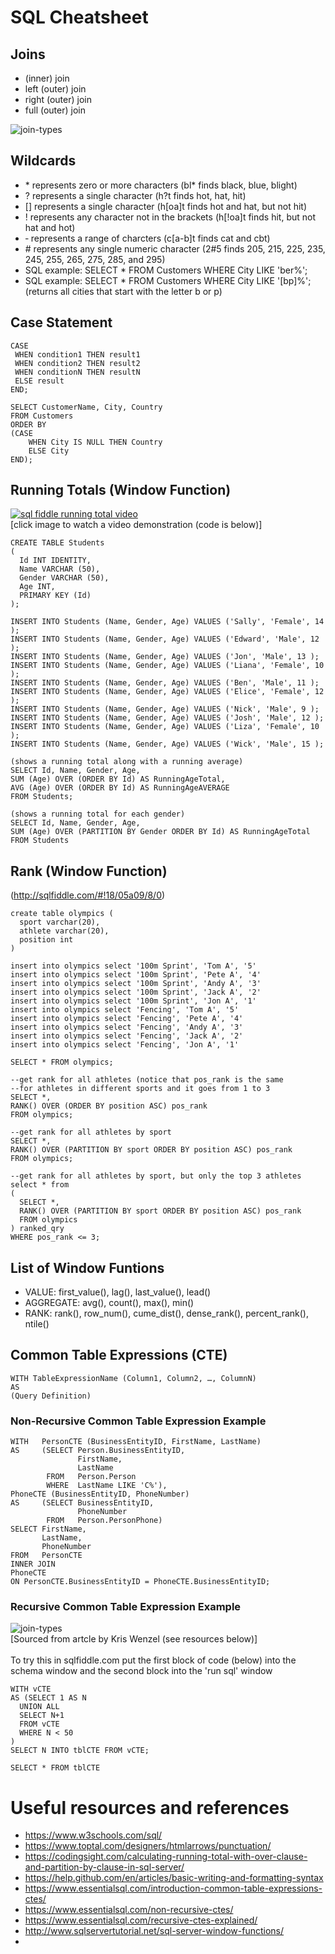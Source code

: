 # SQL Cheatsheet

## Joins
* (inner) join
* left (outer) join
* right (outer) join
* full (outer) join

![join-types](misc/sql-join-types.png)



## Wildcards
* &ast; represents zero or more characters (bl&ast; finds black, blue, blight)
* ? represents a single character (h?t finds hot, hat, hit)
* [] represents a single character (h[oa]t finds hot and hat, but not hit)
* ! represents any character not in the brackets (h[!oa]t finds hit, but not hat and hot)
* &hyphen; represents a range of charcters (c[a-b]t finds cat and cbt)
* &num; represents any single numeric character (2#5 finds 205, 215, 225, 235, 245, 255, 265, 275, 285, and 295)
* SQL example: SELECT * FROM Customers WHERE City LIKE 'ber%';
* SQL example: SELECT * FROM Customers WHERE City LIKE '[bp]%'; (returns all cities that start with the letter b or p)

## Case Statement
```
CASE
 WHEN condition1 THEN result1
 WHEN condition2 THEN result2
 WHEN conditionN THEN resultN
 ELSE result
END;
```
```
SELECT CustomerName, City, Country
FROM Customers
ORDER BY
(CASE
    WHEN City IS NULL THEN Country
    ELSE City
END);
```

## Running Totals (Window Function)
[![sql fiddle running total video](misc/sql-fiddle-image.jpeg)](https://youtu.be/qDddVDDPf_w)
<br>[click image to watch a video demonstration (code is below)]

```
CREATE TABLE Students
(
  Id INT IDENTITY,
  Name VARCHAR (50),
  Gender VARCHAR (50),
  Age INT,
  PRIMARY KEY (Id)
);

INSERT INTO Students (Name, Gender, Age) VALUES ('Sally', 'Female', 14 );
INSERT INTO Students (Name, Gender, Age) VALUES ('Edward', 'Male', 12 );
INSERT INTO Students (Name, Gender, Age) VALUES ('Jon', 'Male', 13 );
INSERT INTO Students (Name, Gender, Age) VALUES ('Liana', 'Female', 10 );
INSERT INTO Students (Name, Gender, Age) VALUES ('Ben', 'Male', 11 );
INSERT INTO Students (Name, Gender, Age) VALUES ('Elice', 'Female', 12 );
INSERT INTO Students (Name, Gender, Age) VALUES ('Nick', 'Male', 9 );
INSERT INTO Students (Name, Gender, Age) VALUES ('Josh', 'Male', 12 );
INSERT INTO Students (Name, Gender, Age) VALUES ('Liza', 'Female', 10 );
INSERT INTO Students (Name, Gender, Age) VALUES ('Wick', 'Male', 15 );

(shows a running total along with a running average)
SELECT Id, Name, Gender, Age,
SUM (Age) OVER (ORDER BY Id) AS RunningAgeTotal,
AVG (Age) OVER (ORDER BY Id) AS RunningAgeAVERAGE
FROM Students;

(shows a running total for each gender)
SELECT Id, Name, Gender, Age,
SUM (Age) OVER (PARTITION BY Gender ORDER BY Id) AS RunningAgeTotal
FROM Students
```

## Rank (Window Function)

(http://sqlfiddle.com/#!18/05a09/8/0)

```
create table olympics (
  sport varchar(20), 
  athlete varchar(20), 
  position int
)

insert into olympics select '100m Sprint', 'Tom A', '5'
insert into olympics select '100m Sprint', 'Pete A', '4'
insert into olympics select '100m Sprint', 'Andy A', '3'
insert into olympics select '100m Sprint', 'Jack A', '2'
insert into olympics select '100m Sprint', 'Jon A', '1'
insert into olympics select 'Fencing', 'Tom A', '5'
insert into olympics select 'Fencing', 'Pete A', '4'
insert into olympics select 'Fencing', 'Andy A', '3'
insert into olympics select 'Fencing', 'Jack A', '2'
insert into olympics select 'Fencing', 'Jon A', '1'
```

```
SELECT * FROM olympics;

--get rank for all athletes (notice that pos_rank is the same 
--for athletes in different sports and it goes from 1 to 3
SELECT *,
RANK() OVER (ORDER BY position ASC) pos_rank
FROM olympics;

--get rank for all athletes by sport
SELECT *,
RANK() OVER (PARTITION BY sport ORDER BY position ASC) pos_rank
FROM olympics;

--get rank for all athletes by sport, but only the top 3 athletes 
select * from
(
  SELECT *,
  RANK() OVER (PARTITION BY sport ORDER BY position ASC) pos_rank
  FROM olympics
) ranked_qry
WHERE pos_rank <= 3;

```



## List of Window Funtions
- VALUE: first_value(), lag(), last_value(), lead()
- AGGREGATE: avg(), count(), max(), min()
- RANK: rank(), row_num(), cume_dist(), dense_rank(), percent_rank(), ntile()

## Common Table Expressions (CTE)
```
WITH TableExpressionName (Column1, Column2, …, ColumnN)
AS
(Query Definition)
```
### Non-Recursive Common Table Expression Example
```
WITH   PersonCTE (BusinessEntityID, FirstName, LastName)
AS     (SELECT Person.BusinessEntityID,
               FirstName,
               LastName
        FROM   Person.Person
        WHERE  LastName LIKE 'C%'),
PhoneCTE (BusinessEntityID, PhoneNumber)
AS     (SELECT BusinessEntityID,
               PhoneNumber
        FROM   Person.PersonPhone)
SELECT FirstName,
       LastName,
       PhoneNumber
FROM   PersonCTE
INNER JOIN
PhoneCTE
ON PersonCTE.BusinessEntityID = PhoneCTE.BusinessEntityID;
```

### Recursive Common Table Expression Example
![join-types](misc/sql-recursive-CTE-Image.png)
<br/>[Sourced from artcle by Kris Wenzel (see resources below)]
<br/><br/> To try this in sqlfiddle.com put the first block of code (below) into the schema window and the second block into the 'run sql' window
```
WITH vCTE
AS (SELECT 1 AS N
  UNION ALL
  SELECT N+1
  FROM vCTE
  WHERE N < 50
)
SELECT N INTO tblCTE FROM vCTE;
```

```
SELECT * FROM tblCTE
```
# Useful resources and references
- https://www.w3schools.com/sql/
- https://www.toptal.com/designers/htmlarrows/punctuation/
- https://codingsight.com/calculating-running-total-with-over-clause-and-partition-by-clause-in-sql-server/
- https://help.github.com/en/articles/basic-writing-and-formatting-syntax
- https://www.essentialsql.com/introduction-common-table-expressions-ctes/
- https://www.essentialsql.com/non-recursive-ctes/
- https://www.essentialsql.com/recursive-ctes-explained/
- http://www.sqlservertutorial.net/sql-server-window-functions/
- 

